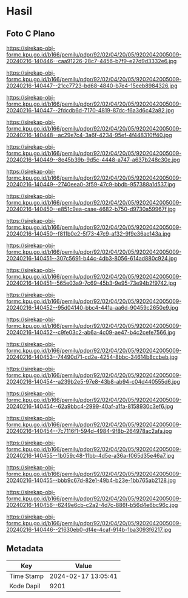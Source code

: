 # Hasil

## Foto C Plano

https://sirekap-obj-formc.kpu.go.id/b166/pemilu/pdpr/92/02/04/20/05/9202042005009-20240216-140446--caa91226-28c7-4456-b7f9-e27d9d3332e6.jpg

https://sirekap-obj-formc.kpu.go.id/b166/pemilu/pdpr/92/02/04/20/05/9202042005009-20240216-140447--21cc7723-bd68-4840-b7e4-15eeb8984326.jpg

https://sirekap-obj-formc.kpu.go.id/b166/pemilu/pdpr/92/02/04/20/05/9202042005009-20240216-140447--2fdcdb6d-7170-4819-87dc-f6a3d6c42a82.jpg

https://sirekap-obj-formc.kpu.go.id/b166/pemilu/pdpr/92/02/04/20/05/9202042005009-20240216-140448--ac29e7c4-3a6f-4234-95ef-4f448310ff40.jpg

https://sirekap-obj-formc.kpu.go.id/b166/pemilu/pdpr/92/02/04/20/05/9202042005009-20240216-140449--8e45b39b-9d5c-4448-a747-a637b248c30e.jpg

https://sirekap-obj-formc.kpu.go.id/b166/pemilu/pdpr/92/02/04/20/05/9202042005009-20240216-140449--2740eea0-3f59-47c9-bbdb-957388a1d537.jpg

https://sirekap-obj-formc.kpu.go.id/b166/pemilu/pdpr/92/02/04/20/05/9202042005009-20240216-140450--e851c9ea-caae-4682-b750-d9730a59967f.jpg

https://sirekap-obj-formc.kpu.go.id/b166/pemilu/pdpr/92/02/04/20/05/9202042005009-20240216-140450--f811b0e2-5f73-47c9-af32-9f9e36ae143a.jpg

https://sirekap-obj-formc.kpu.go.id/b166/pemilu/pdpr/92/02/04/20/05/9202042005009-20240216-140451--307c5691-b44c-4db3-8056-614ad880c924.jpg

https://sirekap-obj-formc.kpu.go.id/b166/pemilu/pdpr/92/02/04/20/05/9202042005009-20240216-140451--565e03a9-7c69-45b3-9e95-73e94b2f9742.jpg

https://sirekap-obj-formc.kpu.go.id/b166/pemilu/pdpr/92/02/04/20/05/9202042005009-20240216-140452--95d04140-bbc4-441a-aa6d-90459c2650e9.jpg

https://sirekap-obj-formc.kpu.go.id/b166/pemilu/pdpr/92/02/04/20/05/9202042005009-20240216-140452--c9fe03c2-ab6a-4c09-ae47-b4c2cefe7566.jpg

https://sirekap-obj-formc.kpu.go.id/b166/pemilu/pdpr/92/02/04/20/05/9202042005009-20240216-140453--74490d71-cd2e-4254-8bbc-34614b8ccbeb.jpg

https://sirekap-obj-formc.kpu.go.id/b166/pemilu/pdpr/92/02/04/20/05/9202042005009-20240216-140454--a239b2e5-97e8-43b8-ab94-c04d440555d6.jpg

https://sirekap-obj-formc.kpu.go.id/b166/pemilu/pdpr/92/02/04/20/05/9202042005009-20240216-140454--62a9bbc4-2999-40af-a1fa-8158930c3ef6.jpg

https://sirekap-obj-formc.kpu.go.id/b166/pemilu/pdpr/92/02/04/20/05/9202042005009-20240216-140454--7c7116f1-594d-4984-9f8b-264978ac2afa.jpg

https://sirekap-obj-formc.kpu.go.id/b166/pemilu/pdpr/92/02/04/20/05/9202042005009-20240216-140455--1b059c48-11bb-4d5e-a36a-f065d35e46a7.jpg

https://sirekap-obj-formc.kpu.go.id/b166/pemilu/pdpr/92/02/04/20/05/9202042005009-20240216-140455--bbb9c67d-82e1-49b4-b23e-1bb765ab2128.jpg

https://sirekap-obj-formc.kpu.go.id/b166/pemilu/pdpr/92/02/04/20/05/9202042005009-20240216-140456--6249e6cb-c2a2-4d7c-886f-b56d4e6bc96c.jpg

https://sirekap-obj-formc.kpu.go.id/b166/pemilu/pdpr/92/02/04/20/05/9202042005009-20240216-140446--21630eb0-df4e-4caf-914b-1ba3093f6217.jpg


## Metadata

| Key        | Value               |
| ---------- | ------------------- |
| Time Stamp | 2024-02-17 13:05:41 |
| Kode Dapil | 9201                |




